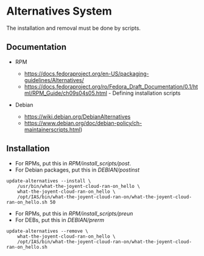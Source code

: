 # Alternatives System

The installation and removal must be done by scripts.

## Documentation

* RPM
	* https://docs.fedoraproject.org/en-US/packaging-guidelines/Alternatives/
	* https://docs.fedoraproject.org/ro/Fedora_Draft_Documentation/0.1/html/RPM_Guide/ch09s04s05.html - Defining installation scripts

* Debian
	* https://wiki.debian.org/DebianAlternatives
	* https://www.debian.org/doc/debian-policy/ch-maintainerscripts.html)


## Installation

* For RPMs, put this in *RPM/install_scripts/post*.
* For Debian packages, put this in *DEBIAN/postinst*

```
update-alternatives --install \
	/usr/bin/what-the-joyent-cloud-ran-on_hello \
	what-the-joyent-cloud-ran-on_hello \
	/opt/IAS/bin/what-the-joyent-cloud-ran-on/what-the-joyent-cloud-ran-on_hello.sh 50
```

* For RPMs, put this in *RPM/install_scripts/preun*
* For DEBs, put this in *DEBIAN/prerm*

```
update-alternatives --remove \
	what-the-joyent-cloud-ran-on_hello \
	/opt/IAS/bin/what-the-joyent-cloud-ran-on/what-the-joyent-cloud-ran-on_hello.sh
```
